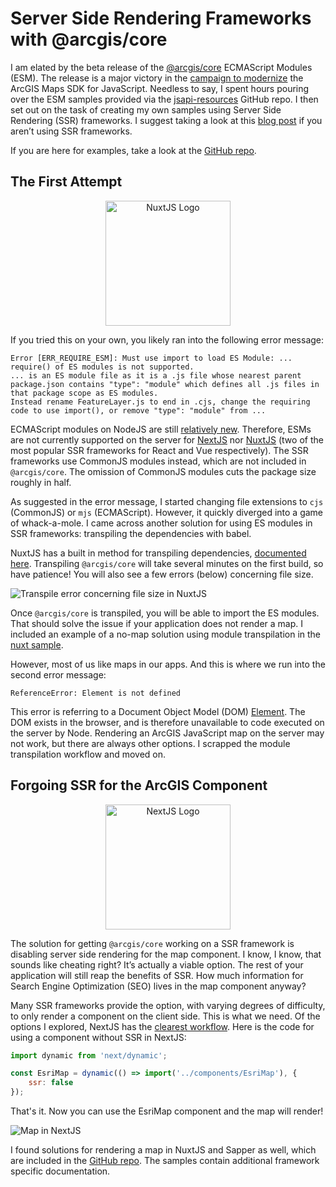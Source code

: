 # Server Side Rendering Frameworks with @arcgis/core

I am elated by the beta release of the [@arcgis/core](https://www.npmjs.com/package/@arcgis/core) ECMAScript Modules (ESM). The release is a major victory in the [campaign to modernize](https://www.youtube.com/watch?v=woTI3jB5Z2Q&feature=youtu.be&t=182) the ArcGIS Maps SDK for JavaScript. Needless to say, I spent hours pouring over the ESM samples provided via the [jsapi-resources](https://github.com/Esri/jsapi-resources/tree/master/esm-samples) GitHub repo. I then set out on the task of creating my own samples using Server Side Rendering (SSR) frameworks. I suggest taking a look at this [blog post](https://www.esri.com/arcgis-blog/products/js-api-arcgis/announcements/es-modules-are-coming-soon-in-the-arcgis-api-for-javascript/) if you aren’t using SSR frameworks.

If you are here for examples, take a look at the [GitHub repo](https://github.com/benelan/arcgis-esm-samples).

## The First Attempt

<div style="text-align:center"><img src="./img/nuxt_logo.svg" alt="NuxtJS Logo" width="200"/></div>

If you tried this on your own, you likely ran into the following error message:

```
Error [ERR_REQUIRE_ESM]: Must use import to load ES Module: ...
require() of ES modules is not supported.
... is an ES module file as it is a .js file whose nearest parent package.json contains "type": "module" which defines all .js files in that package scope as ES modules.
Instead rename FeatureLayer.js to end in .cjs, change the requiring code to use import(), or remove "type": "module" from ...
```

ECMAScript modules on NodeJS are still [relatively new](https://nodejs.medium.com/announcing-core-node-js-support-for-ecmascript-modules-c5d6dc29b663). Therefore, ESMs are not currently supported on the server for [NextJS](https://nextjs.org/) nor [NuxtJS](https://nuxtjs.org/) (two of the most popular SSR frameworks for React and Vue respectively). The SSR frameworks use CommonJS modules instead, which are not included in `@arcgis/core`. The omission of CommonJS modules cuts the package size roughly in half.

As suggested in the error message, I started changing file extensions to `cjs` (CommonJS) or `mjs` (ECMAScript). However, it quickly diverged into a game of whack-a-mole. I came across another solution for using ES modules in SSR frameworks: transpiling the dependencies with babel.

NuxtJS has a built in method for transpiling dependencies, [documented here](https://nuxtjs.org/docs/2.x/configuration-glossary/configuration-build#transpile). Transpiling `@arcgis/core` will take several minutes on the first build, so have patience! You will also see a few errors (below) concerning file size.

![Transpile error concerning file size in NuxtJS](./img/transpile_error.jpg)

Once `@arcgis/core` is transpiled, you will be able to import the ES modules. That should solve the issue if your application does not render a map. I included an example of a no-map solution using module transpilation in the [nuxt sample](https://github.com/benelan/arcgis-esm-samples/tree/main/jsapi-create-nuxt-app#non-map-workflows).

However, most of us like maps in our apps. And this is where we run into the second error message:

```
ReferenceError: Element is not defined
```

This error is referring to a Document Object Model (DOM) [Element](https://developer.mozilla.org/en-US/docs/Web/API/Element). The DOM exists in the browser, and is therefore unavailable to code executed on the server by Node. Rendering an ArcGIS JavaScript map on the server may not work, but there are always other options. I scrapped the module transpilation workflow and moved on.

## Forgoing SSR for the ArcGIS Component

<div style="text-align:center"><img src="./img/next_logo.svg" alt="NextJS Logo" width="200"/></div>

The solution for getting `@arcgis/core` working on a SSR framework is disabling server side rendering for the map component. I know, I know, that sounds like cheating right? It’s actually a viable option. The rest of your application will still reap the benefits of SSR. How much information for Search Engine Optimization (SEO) lives in the map component anyway?

Many SSR frameworks provide the option, with varying degrees of difficulty, to only render a component on the client side. This is what we need. Of the options I explored, NextJS has the [clearest workflow](https://nextjs.org/docs/advanced-features/dynamic-import#with-no-ssr). Here is the code for using a component without SSR in NextJS:

```js
import dynamic from 'next/dynamic';

const EsriMap = dynamic(() => import('../components/EsriMap'), {
    ssr: false
});
```

That's it. Now you can use the EsriMap component and the map will render!

![Map in NextJS](./img/next_map.jpg)

I found solutions for rendering a map in NuxtJS and Sapper as well, which are included in the [GitHub repo](https://github.com/benelan/arcgis-esm-samples). The samples contain additional framework specific documentation.

